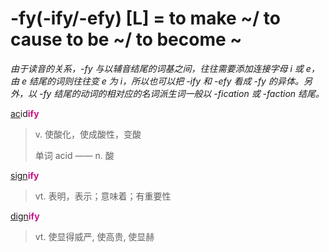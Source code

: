 # -fy(-ify/-efy) [L] = to make ~/ to cause to be ~/ to become ~

*由于读音的关系，-fy 与以辅音结尾的词基之间，往往需要添加连接字母 i 或 e，由 e 结尾的词则往往变 e 为 i，所以也可以把 -ify 和 -efy 看成 -fy 的异体。另外，以 -fy 结尾的动词的相对应的名词派生词一般以 -fication 或 -faction 结尾。*

[ac](_ac_.md)id<b style="color: #C71585;">ify</b>
> v. 使酸化，使成酸性，变酸
>
> 单词 acid —— n. 酸

[sign](_sign_.md)<b style="color: #C71585;">ify</b>
> vt. 表明，表示；意味着；有重要性

[dign](_dign_.md)<b style="color: #C71585;">ify</b>
> vt. 使显得威严, 使高贵, 使显赫